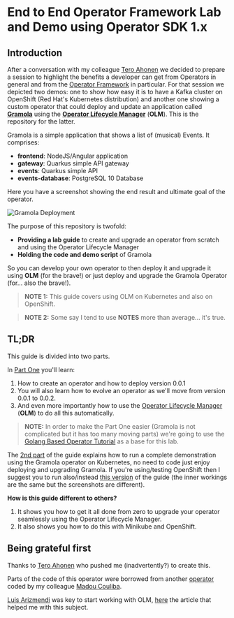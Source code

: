 # End to End Operator Framework Lab and Demo using Operator SDK 1.x

## Introduction

After a conversation with my colleague [Tero Ahonen](https://github.com/tahonen) we decided to prepare a session to highlight the benefits a developer can get from Operators in general and from the [Operator Framework](https://github.com/operator-framework) in particular. For that session we depicted two demos: one to show how easy it is to have a Kafka cluster on OpenShift (Red Hat's Kubernetes distribution) and another one showing a custom operator that could deploy and update an application called [**Gramola**](https://github.com/cvicens/gramola) using the [**Operator Lifecycle Manager**](https://github.com/operator-framework/operator-lifecycle-manager) (**OLM**). This is the repository for the latter.

Gramola is a simple application that shows a list of (musical) Events. It comprises:

- **frontend**: NodeJS/Angular application
- **gateway**: Quarkus simple API gateway
- **events**: Quarkus simple API
- **events-database**: PostgreSQL 10 Database

Here you have a screenshot showing the end result and ultimate goal of the operator.

![Gramola Deployment](./images/gramola-deployed.png)

The purpose of this repository is twofold:

* **Providing a lab guide** to create and upgrade an operator from scratch and using the Operator Lifecycle Manager
* **Holding the code and demo script** of Gramola

So you can develop your own operator to then deploy it and upgrade it using **OLM** (for the brave!) or just deploy and upgrade the Gramola Operator (for... also the brave!).

> **NOTE 1:** This guide covers using OLM on Kubernetes and also on OpenShift.

> **NOTE 2:** Some say I tend to use **NOTES** more than average... it's true.

## TL;DR

This guide is divided into two parts.

In [Part One](./part-1-1.md) you'll learn:

1. How to create an operator and how to deploy version 0.0.1
2. You will also learn how to evolve an operator as we'll move from version 0.0.1 to 0.0.2.
3. And even more importantly how to use the [Operator Lifecycle Manager](https://github.com/operator-framework/operator-lifecycle-manager) (**OLM**) to do all this automatically.

> **NOTE:** In order to make the Part One easier (Gramola is not complicated but it has too many moving parts) we're going to use the [Golang Based Operator Tutorial](https://sdk.operatorframework.io/docs/building-operators/golang/tutorial/) as a base for this lab.

The [2nd part](./part-2-1.md) of the guide explains how to run a complete demonstration using the Gramola operator on Kubernetes, no need to code just enjoy deploying and upgrading Gramola. If you're using/testing OpenShift then I suggest you to run also/instead [this version](./part-2-2.md) of the guide (the inner workings are the same but the screenshots are different).

**How is this guide different to others?**

1. It shows you how to get it all done from zero to upgrade your operator seamlessly using the Operator Lifecycle Manager.
2. It also shows you how to do this with Minikube and OpenShift.

## Being grateful first

Thanks to [Tero Ahonen](https://github.com/tahonen) who pushed me (inadvertently?) to create this.

Parts of the code of this operator were borrowed from another [operator](https://github.com/mcouliba/openshift-workshop-operator) coded by my colleague [Madou Couliba](https://github.com/mcouliba).

[Luis Arizmendi](https://github.com/luisarizmendi) was key to start working with OLM, [here](https://medium.com/@luis.ariz/operator-lifecycle-manager-review-f0885f9f3f1f) the article that helped me with this subject.


